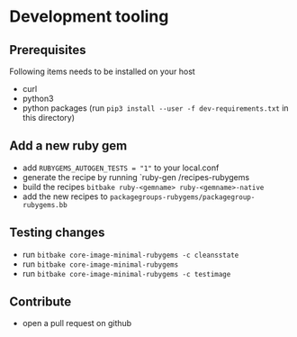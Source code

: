 # Development tooling

## Prerequisites

Following items needs to be installed on your host

* curl
* python3
* python packages (run `pip3 install --user -f dev-requirements.txt` in this directory)

## Add a new ruby gem

* add `RUBYGEMS_AUTOGEN_TESTS = "1"` to your local.conf
* generate the recipe by running `ruby-gen <path to meta-rubygems>/recipes-rubygems <gemname> <gemversion>
* build the recipes `bitbake ruby-<gemname> ruby-<gemname>-native`
* add the new recipes to `packagegroups-rubygems/packagegroup-rubygems.bb`

## Testing changes

* run `bitbake core-image-minimal-rubygems -c cleansstate`
* run `bitbake core-image-minimal-rubygems`
* run `bitbake core-image-minimal-rubygems -c testimage`

## Contribute

* open a pull request on github
